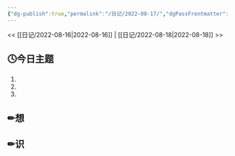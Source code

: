 ```yaml
---
{"dg-publish":true,"permalink":"/日记/2022-08-17/","dgPassFrontmatter":true}
---
```


<< [[日记/2022-08-16\|2022-08-16]] | [[日记/2022-08-18\|2022-08-18]] >>
## 🕓今日主题
1. 
2. 
3. 

## ✏想

## ✏识